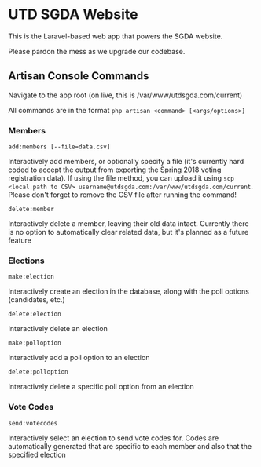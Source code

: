 # UTD SGDA Website

This is the Laravel-based web app that powers the SGDA website.

Please pardon the mess as we upgrade our codebase.

## Artisan Console Commands

Navigate to the app root (on live, this is /var/www/utdsgda.com/current)

All commands are in the format `php artisan <command> [<args/options>]`

### Members

`add:members [--file=data.csv]`

Interactively add members, or optionally specify a file (it's currently hard coded to accept the output from exporting the Spring 2018 voting registration data). If using the file method, you can upload it using `scp <local path to CSV> username@utdsgda.com:/var/www/utdsgda.com/current`. Please don't forget to remove the CSV file after running the command!

`delete:member`

Interactively delete a member, leaving their old data intact. Currently there is no option to automatically clear related data, but it's planned as a future feature

### Elections

`make:election`

Interactively create an election in the database, along with the poll options (candidates, etc.)

`delete:election`

Interactively delete an election

`make:polloption`

Interactively add a poll option to an election

`delete:polloption`

Interactively delete a specific poll option from an election

### Vote Codes

`send:votecodes`

Interactively select an election to send vote codes for. Codes are automatically generated that are specific to each member and also that the specified election

